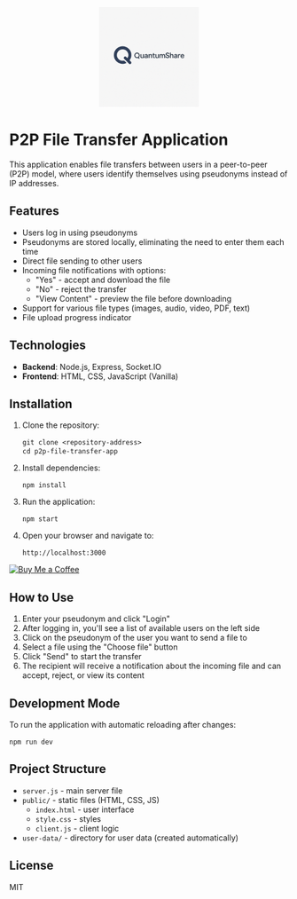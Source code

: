 <p align="center">
  <img src="public/logo.png" alt="QuantumShare logo" width="180">
</p>

# P2P File Transfer Application

This application enables file transfers between users in a peer-to-peer (P2P) model, where users identify themselves using pseudonyms instead of IP addresses.

## Features

- Users log in using pseudonyms
- Pseudonyms are stored locally, eliminating the need to enter them each time
- Direct file sending to other users
- Incoming file notifications with options:
  - "Yes" - accept and download the file
  - "No" - reject the transfer
  - "View Content" - preview the file before downloading
- Support for various file types (images, audio, video, PDF, text)
- File upload progress indicator

## Technologies

- **Backend**: Node.js, Express, Socket.IO
- **Frontend**: HTML, CSS, JavaScript (Vanilla)

## Installation

1. Clone the repository:
   ```
   git clone <repository-address>
   cd p2p-file-transfer-app
   ```

2. Install dependencies:
   ```
   npm install
   ```

3. Run the application:
   ```
   npm start
   ```

4. Open your browser and navigate to:
   ```
   http://localhost:3000
   ```
[![Buy Me a Coffee](https://cdn.buymeacoffee.com/buttons/default-orange.png)](https://buycoffee.to/youcantguessthename)


## How to Use

1. Enter your pseudonym and click "Login"
2. After logging in, you'll see a list of available users on the left side
3. Click on the pseudonym of the user you want to send a file to
4. Select a file using the "Choose file" button
5. Click "Send" to start the transfer
6. The recipient will receive a notification about the incoming file and can accept, reject, or view its content

## Development Mode

To run the application with automatic reloading after changes:
```
npm run dev
```

## Project Structure

- `server.js` - main server file
- `public/` - static files (HTML, CSS, JS)
  - `index.html` - user interface
  - `style.css` - styles
  - `client.js` - client logic
- `user-data/` - directory for user data (created automatically)

## License

MIT
